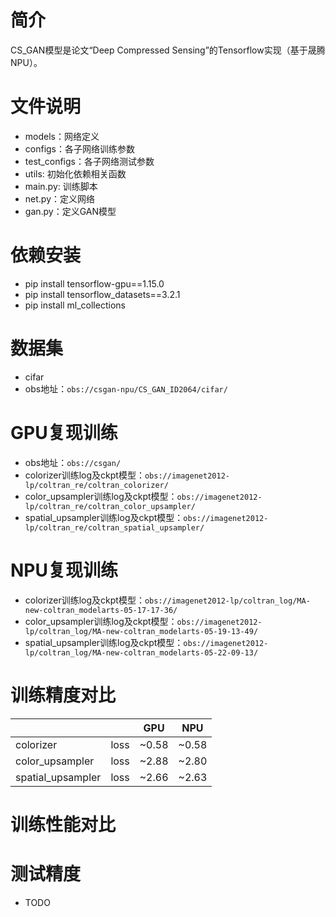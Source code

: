 # 简介
CS_GAN模型是论文“Deep Compressed Sensing”的Tensorflow实现（基于晟腾NPU）。
# 文件说明
* models：网络定义
* configs：各子网络训练参数
* test_configs：各子网络测试参数
* utils: 初始化依赖相关函数
* main.py: 训练脚本
* net.py：定义网络
* gan.py：定义GAN模型
# 依赖安装
* pip install tensorflow-gpu==1.15.0
* pip install tensorflow_datasets==3.2.1
* pip install ml_collections
# 数据集
* cifar
* obs地址：`obs://csgan-npu/CS_GAN_ID2064/cifar/`
# GPU复现训练
* obs地址：`obs://csgan/`
* colorizer训练log及ckpt模型：`obs://imagenet2012-lp/coltran_re/coltran_colorizer/`
* color_upsampler训练log及ckpt模型：`obs://imagenet2012-lp/coltran_re/coltran_color_upsampler/`
* spatial_upsampler训练log及ckpt模型：`obs://imagenet2012-lp/coltran_re/coltran_spatial_upsampler/`
# NPU复现训练
* colorizer训练log及ckpt模型：`obs://imagenet2012-lp/coltran_log/MA-new-coltran_modelarts-05-17-17-36/`
* color_upsampler训练log及ckpt模型：`obs://imagenet2012-lp/coltran_log/MA-new-coltran_modelarts-05-19-13-49/`
* spatial_upsampler训练log及ckpt模型：`obs://imagenet2012-lp/coltran_log/MA-new-coltran_modelarts-05-22-09-13/`
# 训练精度对比
|  |                |  GPU | NPU  | 
|-----|-----------|------|--------|
|colorizer | loss| ~0.58 | ~0.58 | 
|color_upsampler | loss | ~2.88 | ~2.80 | 
|spatial_upsampler | loss | ~2.66 | ~2.63 | 
# 训练性能对比

# 测试精度
* TODO